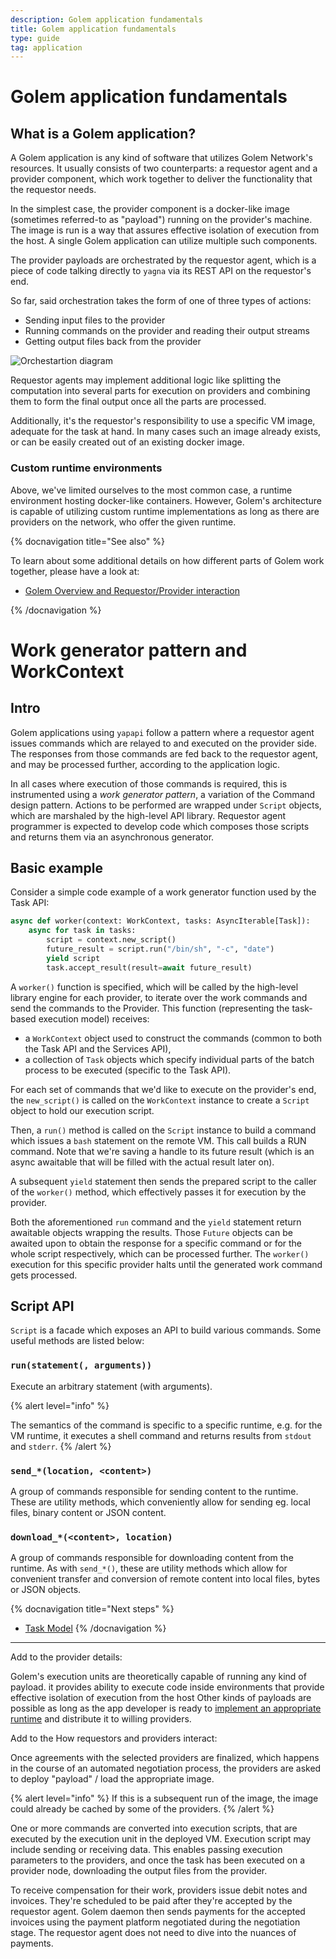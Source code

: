 ```yaml
---
description: Golem application fundamentals
title: Golem application fundamentals
type: guide
tag: application
---
```


# Golem application fundamentals

## What is a Golem application?

A Golem application is any kind of software that utilizes Golem Network's resources.
It usually consists of two counterparts: a requestor agent and a provider component, which work together to deliver the functionality that the requestor needs.

In the simplest case, the provider component is a docker-like image (sometimes referred-to as "payload") running on the provider's machine.
The image is run is a way that assures effective isolation of execution from the host. A single Golem application can utilize multiple such components.

The provider payloads are orchestrated by the requestor agent, which is a piece of code talking directly to `yagna` via its REST API on the requestor's end.

So far, said orchestration takes the form of one of three types of actions:

- Sending input files to the provider
- Running commands on the provider and reading their output streams
- Getting output files back from the provider

![Orchestartion diagram](../../.gitbook/assets/tutorial-05.jpg)

Requestor agents may implement additional logic like splitting the computation into several parts for execution on providers and combining them to form the final output once all the parts are processed.

Additionally, it's the requestor's responsibility to use a specific VM image, adequate for the task at hand.
In many cases such an image already exists, or can be easily created out of an existing docker image.

### Custom runtime environments

Above, we've limited ourselves to the most common case, a runtime environment hosting docker-like containers.
However, Golem's architecture is capable of utilizing custom runtime implementations as long as there are providers on the network, who offer the given runtime.

{% docnavigation title="See also" %}

  To learn about some additional details on how different parts of Golem work together, please have a look at:
- [Golem Overview and Requestor/Provider interaction](/docs/golem/overview/)

{% /docnavigation %}


# Work generator pattern and WorkContext

## Intro

Golem applications using `yapapi` follow a pattern where a requestor agent issues commands which are relayed to and executed on the provider side.
The responses from those commands are fed back to the requestor agent, and may be processed further, according to the application logic.

In all cases where execution of those commands is required, this is instrumented using a _work generator pattern_, a variation of the Command design pattern.
Actions to be performed are wrapped under `Script` objects, which are marshaled by the high-level API library. Requestor agent programmer is expected to develop code which composes those scripts and returns them via an asynchronous generator.

## Basic example

Consider a simple code example of a work generator function used by the Task API:

```python
async def worker(context: WorkContext, tasks: AsyncIterable[Task]):
    async for task in tasks:
        script = context.new_script()
        future_result = script.run("/bin/sh", "-c", "date")
        yield script
        task.accept_result(result=await future_result)
```

A `worker()` function is specified, which will be called by the high-level library engine for each provider, to iterate over the work commands and send the commands to the Provider. This function (representing the task-based execution model) receives:

- a `WorkContext` object used to construct the commands (common to both the Task API and the Services API),
- a collection of `Task` objects which specify individual parts of the batch process to be executed (specific to the Task API).

For each set of commands that we'd like to execute on the provider's end, the `new_script()` is called on the `WorkContext` instance to create a `Script` object to hold our execution script.

Then, a `run()` method is called on the `Script` instance to build a command which issues a `bash` statement on the remote VM. This call builds a RUN command. Note that we're saving a handle to its future result (which is an async awaitable that will be filled with the actual result later on).

A subsequent `yield` statement then sends the prepared script to the caller of the `worker()` method, which effectively passes it for execution by the provider.

Both the aforementioned `run` command and the `yield` statement return awaitable objects wrapping the results. Those `Future` objects can be awaited upon to obtain the response for a specific command or for the whole script respectively, which can be processed further. The `worker()` execution for this specific provider halts until the generated work command gets processed.

## Script API

`Script` is a facade which exposes an API to build various commands. Some useful methods are listed below:

### `run(statement(, arguments))`

Execute an arbitrary statement (with arguments).

{% alert level="info" %}

The semantics of the command is specific to a specific runtime, e.g. for the VM runtime, it executes a shell command and returns results from `stdout` and `stderr`.
{% /alert %}


### `send_*(location, <content>)`

A group of commands responsible for sending content to the runtime. These are utility methods, which conveniently allow for sending eg. local files, binary content or JSON content.

### `download_*(<content>, location)`

A group of commands responsible for downloading content from the runtime. As with `send_*()`, these are utility methods which allow for convenient transfer and conversion of remote content into local files, bytes or JSON objects.

{% docnavigation title="Next steps" %}

- [Task Model](/docs/golem/overview)
{% /docnavigation %}



----------------------------------

Add to the provider details:

Golem's execution units are theoretically capable of running any kind of payload.
it provides ability to execute code inside environments that provide effective isolation of execution from the host
Other kinds of payloads are possible as long as the app developer is ready to [implement an appropriate runtime](https://github.com/golemfactory/ya-runtime-sdk/) and distribute it to willing providers.

Add to the How requestors and providers interact:

Once agreements with the selected providers are finalized, which happens in the course of an automated negotiation process, the providers are asked to deploy "payload" / load the appropriate image.

{% alert level="info" %}
If this is a subsequent run of the image, the image could already be cached by some of the providers.
{% /alert %}

One or more commands are converted into execution scripts, that are executed by the execution unit in the deployed VM. Execution script may include sending or receiving data. This enables passing execution parameters to the providers, and once the task has been executed on a provider node, downloading the output files from the provider.

To receive compensation for their work, providers issue debit notes and invoices. They're scheduled to be paid after they're accepted by the requestor agent. Golem daemon then sends payments for the accepted invoices using the payment platform negotiated during the negotiation stage. The requestor agent does not need to dive into the nuances of payments.
